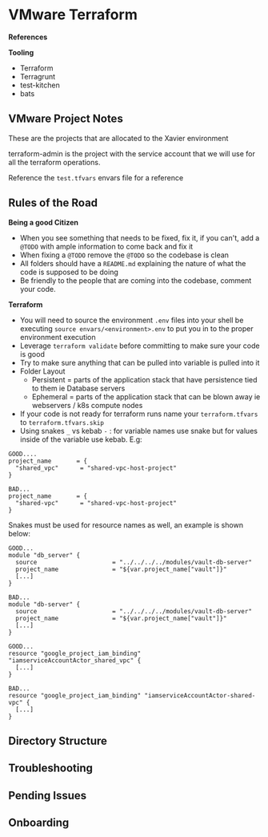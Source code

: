 # VMware Terraform 

**References**


**Tooling**
- Terraform
- Terragrunt
- test-kitchen
- bats

## VMware Project Notes
These are the projects that are allocated to the Xavier environment


terraform-admin is the project with the service account that we will use for all the terraform operations.

 Reference the `test.tfvars` envars file for a reference

## Rules of the Road

**Being a good Citizen**
- When you see something that needs to be fixed, fix it, if you can't, add a `@TODO` with ample information to come back and fix it
- When fixing a `@TODO` remove the `@TODO` so the codebase is clean
- All folders should have a `README.md` explaining the nature of what the code is supposed to be doing
- Be friendly to the people that are coming into the codebase, comment your code.

**Terraform**
- You will need to source the environment `.env` files into your shell be executing `source envars/<environment>.env` to put you in to the proper environment execution
- Leverage `terraform validate` before committing to make sure your code is good
- Try to make sure anything that can be pulled into variable is pulled into it
- Folder Layout
  * Persistent = parts of the application stack that have persistence tied to them ie Database servers
  * Ephemeral = parts of the application stack that can be blown away ie webservers / k8s compute nodes
- If your code is not ready for terraform runs name your `terraform.tfvars` to `terraform.tfvars.skip`
- Using snakes `_` vs kebab `-` : for variable names use snake but for values inside of the variable use kebab. E.g:
```
GOOD....
project_name       = {
  "shared_vpc"      = "shared-vpc-host-project"
}

BAD...
project_name       = {
  "shared-vpc"      = "shared-vpc-host-project"
}
```

Snakes must be used for resource names as well, an example is shown below:
```
GOOD...
module "db_server" {
  source                     = "../../../../modules/vault-db-server"
  project_name               = "${var.project_name["vault"]}"
  [...]
}

BAD...
module "db-server" {
  source                     = "../../../../modules/vault-db-server"
  project_name               = "${var.project_name["vault"]}"
  [...]
}
```
```
GOOD...
resource "google_project_iam_binding" "iamserviceAccountActor_shared_vpc" {
  [...]
}

BAD...
resource "google_project_iam_binding" "iamserviceAccountActor-shared-vpc" {
  [...]
}
```

## Directory Structure



## Troubleshooting


## Pending Issues

## Onboarding 
